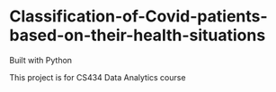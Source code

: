 # Classification-of-Covid-patients-based-on-their-health-situations

Built with Python

This project is for CS434 Data Analytics course
